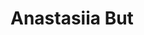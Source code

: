 # **Anastasiia But**

<style>
<img src="./photo.jpg" alt="drawing" style="width:200px;"/>

##### _Student & Web Developer_

---

### **Hello, i'm Anastasiia**

My name is Anastasiia. I from Ukraine. I am a second-year student of Dnipro University of Tecnology, Faculty of Information Technology, Specialty Computer Science. I can describe myself as a detail-oriented and hardworking person. Also i have good communication and leadership skills. I can distribute work in a structured way and clearly plan a schedule. Ready to learn new techology and apply knowledge in practice.

## HARD SKILLS

---

- Web tools for frontend development: HTML, CSS, SASS/SCSS, JavaScript, Pre-pros, Webpack, Babel
- Web tools for backend development: PhP, phpMyAdmin, MySQL, Node.js
- Automation tools for team projects: GIT, GitHub

## Foreign language

---

- English B2

## EDUCATION

---

| High-school education                                                                     | Computer Science (Bachelor Degree)                                                             |
| ----------------------------------------------------------------------------------------- | ---------------------------------------------------------------------------------------------- |
| 2009 – 2020                                                                               | 2020 – present time                                                                            |
| Basic educational institution "Apostolovska Secondary School №1 of Dnipropetrovsk region" | Dnipro University of Technology, Faculty of Information Technology, Specialty Computer Science |

Graduated with High Honors

---

## TRAINING

| EPAM                                                     | The Rolling Scopes School       |
| -------------------------------------------------------- | ------------------------------- |
| 19.04.2022 – 18.05.2022                                  | 01.06.2022 – present time       |
| EPAM Marathon of IT technologies for students of Ukraine | Course: “JS/FRONT-END. STAGE 0” |

## CODE EXAMPLES

---

### The function for multiplying numbers is described below:

```php
function multiply($a, $b) {
  return $a * $b;
}
```

## WORK EXPERIENCE

---

| Position                           |          Year           |
| :--------------------------------- | :---------------------: |
| Freelance / Professional retoucher | 01.07.2020 - 30.10.2020 |
| Freelance / Professional retoucher | 01.12.2021 - 01.02.2022 |

## Contacts

---

#### Tel: +380950431671

#### Discort: Anastasiia But(@XsiaX)

#### E-mail: anastasia27but@gmail.com

#### Github: https://github.com/XsiaX

#### Instagram: https://www.instagram.com/x_x.sia_/
